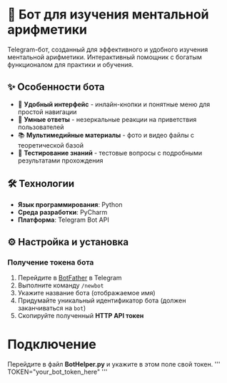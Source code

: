 # 🧠 Бот для изучения ментальной арифметики

Telegram-бот, созданный для эффективного и удобного изучения ментальной арифметики. Интерактивный помощник с богатым функционалом для практики и обучения.

## ✨ Особенности бота

- 🎯 **Удобный интерфейс** - инлайн-кнопки и понятные меню для простой навигации
- 🤖 **Умные ответы** - незеркальные реакции на приветствия пользователей
- 📚 **Мультимедийные материалы** - фото и видео файлы с теоретической базой
- 🧪 **Тестирование знаний** - тестовые вопросы с подробными результатами прохождения

## 🛠 Технологии

- **Язык программирования**: Python
- **Среда разработки**: PyCharm
- **Платформа**: Telegram Bot API

## ⚙️ Настройка и установка

### Получение токена бота

1. Перейдите в [BotFather](https://t.me/BotFather) в Telegram
2. Выполните команду `/newbot`
3. Укажите название бота (отображаемое имя)
4. Придумайте уникальный идентификатор бота (должен заканчиваться на `bot`)
5. Скопируйте полученный **HTTP API токен**


# Подключение
Перейдите в файл **BotHelper.py** и укажите в этом поле свой токен.
'''
TOKEN="your_bot_token_here"
'''

